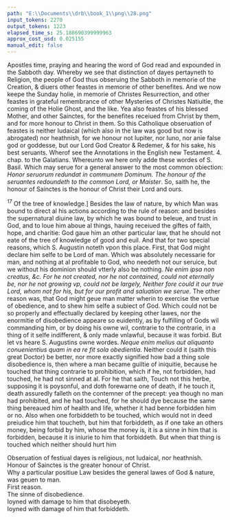 ```yaml
---
path: "E:\\Documents\\drb\\book_1\\png\\28.png"
input_tokens: 2270
output_tokens: 1223
elapsed_time_s: 25.188690399999963
approx_cost_usd: 0.025155
manual_edit: false
---
```

Apostles time, praying and hearing the word of God read and expounded in the Sabboth day. Whereby we see that distinction of dayes pertayneth to Religion, the people of God thus obseruing the Sabboth in memorie of the Creation, & diuers other feastes in memorie of other benefites. And we now keepe the Sunday holie, in memorie of Christes Resurrection, and other feastes in grateful remembrance of other Mysteries of Christes Natiuitie, the coming of the Holie Ghost, and the like. Yea also feastes of his blessed Mother, and other Sainctes, for the benefites receiued from Christ by them, and for more honour to Christ in them. So this Catholique obseruation of feastes is neither Iudaical (which also in the law was good but now is abrogated) nor heathnish, for we honour not Iupiter, nor Iuno, nor anie false god or goddesse, but our Lord God Creator & Redemer, & for his sake, his best seruants. Wherof see the Annotations in the English new Testament. 4. chap. to the Galatians. Whereunto we here only adde these wordes of S. Basil. Which may serue for a general answer to the most common obiection: *Honor seruorum redundat in communem Dominum. The honour of the seruantes redoundeth to the common Lord, or Maister*. So, saith he, the honour of Sainctes is the honour of Christ their Lord and ours.

<sup>17</sup> Of the tree of knowledge.] Besides the law of nature, by which Man was bound to direct al his actions according to the rule of reason: and besides the supernatural diuine law, by which he was bound to beleue, and trust in God, and to loue him aboue al things, hauing receiued the giftes of faith, hope, and charitie: God gaue him an other particular law, that he should not eate of the tree of knowledge of good and euil. And that for two special reasons, which S. Augustin noteth vpon this place. First, that God might declare him selfe to be Lord of man. Which was absolutely necessarie for man, and nothing at al profitable to God, who needeth not our seruice, but we without his dominion should vtterly also be nothing. *Ne enim ipsa non creatus, &c. For he not created, nor he not contained, could not eternally be, nor he not growing vp, could not be largely, Neither fore could it our true Lord, whom not for his, but for our profit and saluation we serue*. The other reason was, that God might geue man matter wherin to exercise the vertue of obedience, and to shew him selfe a subiect of God. Which could not be so properly and effectually declared by keeping other lawes, nor the enormitie of disobedience appeare so euidently, as by fulfilling of Gods wil commanding him, or by doing his owne wil, contrarie to the contrarie, in a thing of it selfe indifferent, & only made vnlawful, because it was forbid. But let vs heare S. Augustins owne wordes. *Neque enim melius aut aliquanto conuenientius quam in ea re fit sola obedientia*. Neither could it (saith this great Doctor) be better, nor more exactly signified how bad a thing sole disobedience is, then where a man became guiltie of iniquitie, because he touched that thing contrarie to prohibition, which if he, not forbidden, had touched, he had not sinned at al. For he that saith, Touch not this herbe, supposing it is poysonful, and doth forewarne one of death, if he touch it, death assuredly falleth on the contemner of the precept: yea though no man had prohibited, and he had touched, for he should dye because the same thing bereaued him of health and life, whether it had benne forbidden him or no. Also when one forbiddeth to be touched, which would not in deed preiudice him that toucheth, but him that forbiddeth, as if one take an others money, being forbid by him, whose the money is, it is a sinne in him that is forbidden, because it is iniurie to him that forbiddeth. But when that thing is touched which neither should hurt him

[^1]: Homil. in 40. Martyres.

[^2]: lib. 8. Gen. ad lit. c. 13. psal. 15.

<aside>Obseruation of festiual dayes is religious, not Iudaical, nor heathnish.</aside>

<aside>Honour of Sainctes is the greater honour of Christ.</aside>

<aside>Why a particular positiue Law besides the general lawes of God & nature, was geuen to man.</aside>

<aside>First reason.</aside>

<aside>The sinne of disobedience.</aside>

<aside>Ioyned with damage to him that disobeyeth.</aside>

<aside>Ioyned with damage of him that forbiddeth.</aside>